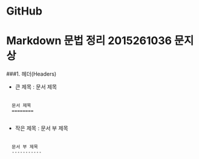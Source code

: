 # GitHub
# Markdown 문법 정리  2015261036 문지상

###1. 헤더(Headers)
* 큰 제목 : 문서 제목
<pre>
  <code>
  문서 제목
  ======== 
  </code>
</pre>
* 작은 제목 : 문서 부 제목
<pre>
  <code>
  문서 부 제목
  ----------- 
  </code>
</pre>
